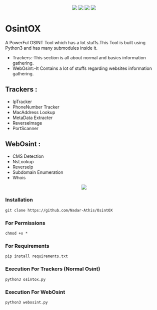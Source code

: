 <p align="center">
  <a href="https://github.com/Nadar-Athis/OsintOX" rel="nofollow"><img src="https://img.shields.io/badge/version-1.0-red.svg" style="max-width:100%;"></a>
  <a href="https://www.python.org/" rel="nofollow"><img src="https://img.shields.io/badge/python-3.X-green.svg" style="max-width:100%;"></a>
  <a href="https://github.com/Nadar-Athis/OsintOX" rel="nofollow"><img src="https://img.shields.io/badge/status-beta-brightgreen.svg" style="max-width:100%;"></a>
  <a href="https://github.com/Nadar-Athis/OsintOX/blob/master/LICENSE" rel="nofollow"><img src="https://img.shields.io/badge/license-GPL-blue.svg" style="max-width:100%;"></a>

# OsintOX
A PowerFul OSINT Tool which has a lot stuffs.This Tool is built using Python3 and has many submodules inside it.
- Trackers:-This section is all about normal and basics information gathering.
- WebOsint:-It Contains a lot of stuffs regarding websites information gathering.


## Trackers :
- IpTracker
- PhoneNumber Tracker
- MacAddress Lookup
- MetaData Extracter
- ReverseImage
- PortScanner

## WebOsint :
- CMS Detection
- NsLookup
- ReverseIp
- Subdomain Enumeration
- Whois

<p align="center">
  <a href="https://github.com/Nadar-Athi/OsintOX" rel="nofollow"><img src="https://i.imgur.com/a/aI5App2" style="max-width:100%;"></a>


### Installation
```git clone https://github.com/Nadar-Athis/OsintOX```

### For Permissions
```chmod +x *```
### For Requirements
```pip install requirements.txt```
### Execution For Trackers (Normal Osint) 
```python3 osintox.py ```
### Execution For WebOsint
```python3 webosint.py```





